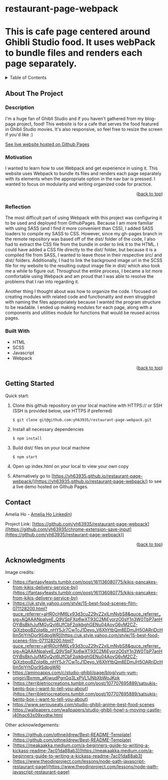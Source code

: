 # restaurant-page-webpack
# This is cafe page centered around Ghibli Studio food. It uses webPack to bundle files and renders each page separately. 

<!-- TABLE OF CONTENTS -->
<details>
  <summary>Table of Contents</summary>
  <ol>
    <li>
      <a href="#about-the-project">About The Project</a>
      <ul>
        <li><a href="#motivation">Motivation</a></li>
        <li><a href="#reflection">Reflection</a></li>
        <li><a href="#built-with">Built With</a></li>
      </ul>
    </li>
    <li><a href="#getting-started">Getting Started</a></li>
    <li><a href="#contact">Contact</a></li>
    <li><a href="#acknowledgments">Acknowledgments</a></li>
  </ol>
</details>



<!-- ABOUT THE PROJECT -->
## About The Project

### Description
I'm a huge fan of Ghibli Studio and if you haven't gathered from my blog-page project, food! This website is for a cafe that serves the food featured in Ghibli Studio movies. It's also responsive, so feel free to resize the screen if you'd like :)

[See live website hosted on Github Pages](https://yh63935.github.io/restaurant-page-webpack/) 

### Motivation
I wanted to learn how to use Webpack and get experience in using it. This website uses Webpack to bundle its files and renders each page separately with its elements when the appropriate option in the nav bar is pressed. I wanted to focus on modularity and writing organized code for practice. 

<p align="right">(<a href="#readme-top">back to top</a>)</p>

### Reflection
The most difficult part of using Webpack with this project was configuring it to be used and deployed from GithubPages. Because I am more familiar with using SASS (and I find it more convenient than CSS), I added SASS loaders to compile my SASS to CSS. However, since my gh-pages branch in the remote repository was based off of the dist/ folder of the code, I also had to extract the CSS file from the bundle in order to link it to the HTML. I could have added a CSS file directly to the dist/ folder, but because it is a compiled file from SASS, I wanted to leave those in their respective src/ and dist/ folders. Additionally, I had to link the background image url in the SCSS file for my website to the resulting output image file in dist/ which also took me a while to figure out. Throughout the entire process, I became a lot more comfortable using Webpack and am proud that I was able to resolve the problems that I ran into regarding it. 

Another thing I thought about was how to organize the code. I focused on creating modules with related code and functionality and even struggled with naming the files appropriately because I wanted the program structure to be readable. I ended up making modules for each page, along with a components and utilities module for functions that would be reused across pages. 

### Built With

* HTML
* SCSS
* Javascript
* Webpack
<p align="right">(<a href="#readme-top">back to top</a>)</p>

<!-- GETTING STARTED -->
## Getting Started

Quick start:


1. Clone this github repository on your local machine with HTTPS:// or SSH (SSH is provided below, use HTTPS if preferred)

   ```$ git clone git@github.com:yh63935/restaurant-page-webpack.git```

2. Install all necessary dependencies

   ```$ npm install```

3. Build dist/ files on your local machine

   ```$ npm start```

4. Open up index.html on your local to view your own copy

5. Alternatively go to [https://yh63935.github.io/restaurant-page-webpack/](https://yh63935.github.io/restaurant-page-webpack/) to see a live demo hosted on Github Pages.


<!-- CONTACT -->
## Contact

Amelia Ho - [Amelia Ho Linkedin](https://www.linkedin.com/in/ameliahoyp/))

Project Link: [https://github.com/yh63935/restaurant-page-webpack]([https://github.com/yh63935/chrome-extension-save-input](https://github.com/yh63935/restaurant-page-webpack))

<p align="right">(<a href="#readme-top">back to top</a>)</p>



<!-- ACKNOWLEDGMENTS -->
## Acknowledgments
Image credits: 

* [https://fantasyfeasts.tumblr.com/post/161136080775/kikis-pancakes-from-kikis-delivery-service-by](https://fantasyfeasts.tumblr.com/post/161136080775/kikis-pancakes-from-kikis-delivery-service-by)
* [https://uk.style.yahoo.com/style/15-best-food-scenes-film-071128200.html?guce_referrer=aHR0cHM6Ly93d3cuZ29vZ2xlLmNvbS8&guce_referrer_sig=AQAAANpalyeE_Q9VSpFXp6wXT93C2MjEyorzO0sY1n3W0TbP7anHOYiBsBkhJufMGyQvI6lJfCbF2qikbghGENu04AovG6vM2CZ-QjXzbpoBZoIq6b_nHY5Jr7CwTcJ1Deyo_V6XhYtbQm8EDmJH5OARriDcHlIm5tjYrhDor9SdpgWR](https://uk.style.yahoo.com/style/15-best-food-scenes-film-071128200.html?guce_referrer=aHR0cHM6Ly93d3cuZ29vZ2xlLmNvbS8&guce_referrer_sig=AQAAANpalyeE_Q9VSpFXp6wXT93C2MjEyorzO0sY1n3W0TbP7anHOYiBsBkhJufMGyQvI6lJfCbF2qikbghGENu04AovG6vM2CZ-QjXzbpoBZoIq6b_nHY5Jr7CwTcJ1Deyo_V6XhYtbQm8EDmJH5OARriDcHlIm5tjYrhDor9SdpgWR)
* [https://aminoapps.com/c/studio-ghibli/page/blog/yum-yum-onigiri/Bxmm_aKiwudPgnGq3LxPVL1JNbXbWoJKpk
](https://aminoapps.com/c/studio-ghibli/page/blog/yum-yum-onigiri/Bxmm_aKiwudPgnGq3LxPVL1JNbXbWoJKpk
)
* [https://terribletriocreations.tumblr.com/post/107707695889/satsukis-bento-box-i-want-to-tell-you-about](https://terribletriocreations.tumblr.com/post/107707695889/satsukis-bento-box-i-want-to-tell-you-about)
* [https://www.seriouseats.com/studio-ghibli-anime-best-food-scenes
](https://www.seriouseats.com/studio-ghibli-anime-best-food-scenes
)
* [https://wallpapers.com/wallpapers/studio-ghibli-howl-s-moving-castle-j40hqc63s09xvdtw.html
](https://wallpapers.com/wallpapers/studio-ghibli-howl-s-moving-castle-j40hqc63s09xvdtw.html
)

Other acknowledgements:
* [https://github.com/othneildrew/Best-README-Template](https://github.com/othneildrew/Best-README-Template)
* [https://meakaakka.medium.com/a-beginners-guide-to-writing-a-kickass-readme-7ac01da88ab3](https://meakaakka.medium.com/a-beginners-guide-to-writing-a-kickass-readme-7ac01da88ab3)
* [https://www.theodinproject.com/lessons/node-path-javascript-restaurant-page](https://www.theodinproject.com/lessons/node-path-javascript-restaurant-page)








